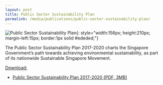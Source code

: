 ```yaml
---
layout: post
title: Public Sector Sustainability Plan
permalink: /media/publications/public-sector-sustainability-plan/
---
```

![Public Sector Sustainability Plan](/images/public-sector-sustainability-plan.png "Public Sector Sustainability Plan"){: style="width:156px; height:210px; margin-left:15px; border:1px solid #ededed;"}

The Public Sector Sustainability Plan 2017-2020 charts the Singapore Government’s path towards achieving environmental sustainability, as part of its nationwide Sustainable Singapore Movement.

<u>Download:</u>

* [<a href="/files/docs/default-source/publications/public-sector-sustainability-plan-2017-2020.pdf" target="_blank">Public Sector Sustainability Plan 2017-2020 (PDF, 3MB)</a>](/files/docs/default-source/publications/public-sector-sustainability-plan-2017-2020.pdf)